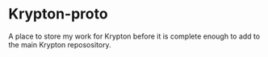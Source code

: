 # Krypton-proto
A place to store my work for Krypton before it is complete enough to add to the main Krypton reposository.

